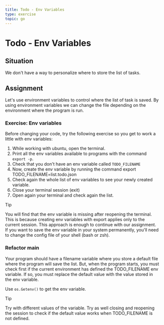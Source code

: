 ```yaml
---
title: Todo - Env Variables
type: exercise
topic: go
---
```


# Todo - Env Variables

## Situation

We don't have a way to personalize where to store the list of tasks.

## Assignment

Let's use environment variables to control where the list of task is saved. By using environment variables we can change the file depending on the environment where the program is run.

### Exercise: Env variables

Before changing your code, try the following exercise so you get to work a little with env variables:

1. While working with ubuntu, open the terminal.
2. Print all the env variables available to programs with the command `export -p`.
3. Check that you don't have an env variable called `TODO_FILENAME`
4. Now, create the env variable by running the command export TODO_FILENAME=list.todo.json
5. Check again the whole list of env variables to see your newly created variable.
6. Close your terminal session (exit)
7. Open again your terminal and check again the list.

> [!TIP]
> You will find that the env variable is missing after reopening the terminal. This is because creating env variables with export applies only to the current session.
> This approach is enough to continue with our assignment. If you want to save the env variable in your system permanently, you'll need to change the config file of your shell (bash or zsh).

### Refactor main

Your program should have a filename variable where you store a default file where the program will save the list. But, when the program starts, you must check first if the current environment has defined the TODO_FILENAME env variable. If so, you must replace the default value with the value stored in the env variable.

Use `os.Getenv()` to get the env variable.

> [!TIP]
> Try with different values of the variable. Try as well closing and reopening the session to check if the default value works when TODO_FILENAME is not defined.
